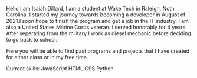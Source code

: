 Hello I am Isaiah Dillard,
  I am a student at Wake Tech in Raleigh, Noth Carolina. I started my journey towards becoming a developer in August of 2021.I soon hope to finish the program and get a job in the IT industry. I am also a United States Marine Corps veteran. I served honorably for 4 years. After seperating from the military I work as diesel mechanic before deciding to go back to school. 
  
  Here you will be able to find past programs and projects that I have created for either class or in my free time.

Current skills:
JavaScript
HTML
CSS
Python
